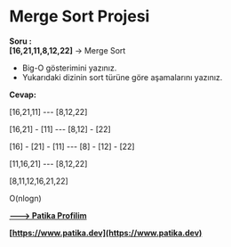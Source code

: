 # Merge Sort Projesi

**Soru :**  
**[16,21,11,8,12,22]** -> Merge Sort

- Big-O gösterimini yazınız.
- Yukarıdaki dizinin sort türüne göre aşamalarını yazınız.

**Cevap:**

[16,21,11] --- [8,12,22]

[16,21] - [11] --- [8,12] - [22]

[16] - [21] - [11] --- [8] - [12] - [22]

[11,16,21] --- [8,12,22]

[8,11,12,16,21,22]

O(nlogn)

**[ ---> Patika Profilim](https://app.patika.dev/ziyacaylangmailcom)**

**[https://www.patika.dev](https://www.patika.dev)**
